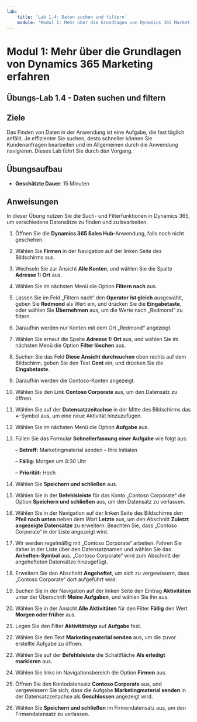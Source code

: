 ```yaml
---
lab:
    title: 'Lab 1.4: Daten suchen und filtern'
    module: 'Modul 1: Mehr über die Grundlagen von Dynamics 365 Marketing erfahren'
---
```


Modul 1: Mehr über die Grundlagen von Dynamics 365 Marketing erfahren
========================

## Übungs-Lab 1.4 - Daten suchen und filtern

## Ziele

Das Finden von Daten in der Anwendung ist eine Aufgabe, die fast täglich anfällt. Je effizienter Sie suchen, desto schneller können Sie Kundenanfragen bearbeiten und im Allgemeinen durch die Anwendung navigieren.  Dieses Lab führt Sie durch den Vorgang.

## Übungsaufbau

  - **Geschätzte Dauer**: 15 Minuten

## Anweisungen

In dieser Übung nutzen Sie die Such- und Filterfunktionen in Dynamics 365, um verschiedene Datensätze zu finden und zu bearbeiten. 

1. Öffnen Sie die **Dynamics 365 Sales Hub**-Anwendung, falls noch nicht geschehen. 

2. Wählen Sie **Firmen** in der Navigation auf der linken Seite des Bildschirms aus. 

3. Wechseln Sie zur Ansicht **Alle Konten**, und wählen Sie die Spalte **Adresse 1: Ort** aus. 

4. Wählen Sie im nächsten Menü die Option **Filtern nach** aus.

5. Lassen Sie im Feld „Filtern nach“ den **Operator** **Ist gleich** ausgewählt, geben Sie **Redmond** als Wert ein, und drücken Sie die **Eingabetaste**, oder wählen Sie **Übernehmen** aus, um die Werte nach „Redmond“ zu filtern.

6. Daraufhin werden nur Konten mit dem Ort „Redmond“ angezeigt. 

7. Wählen Sie erneut die Spalte **Adresse 1: Ort** aus, und wählen Sie im nächsten Menü die Option **Filter löschen** aus. 

8. Suchen Sie das Feld **Diese Ansicht durchsuchen** oben rechts auf dem Bildschirm, geben Sie den Text **Cont** ein, und drücken Sie die **Eingabetaste**.

9. Daraufhin werden die Contoso-Konten angezeigt. 

10. Wählen Sie den Link **Contoso Corporate** aus, um den Datensatz zu öffnen. 

11. Wählen Sie auf der **Datensatzzeitachse** in der Mitte des Bildschirms das **+**-Symbol aus, um eine neue Aktivität hinzuzufügen. 

12. Wählen Sie im nächsten Menü die Option **Aufgabe** aus.

13. Füllen Sie das Formular **Schnellerfassung einer Aufgabe** wie folgt aus:

	– **Betreff:** Marketingmaterial senden – Ihre Initialen

	– **Fällig:** Morgen um 8:30 Uhr

	– **Priorität:** Hoch

14. Wählen Sie **Speichern und schließen** aus.

15. Wählen Sie in der **Befehlsleiste** für das Konto „Contoso Corporate“ die Option **Speichern und schließen** aus, um den Datensatz zu verlassen. 

16. Wählen Sie in der Navigation auf der linken Seite des Bildschirms den **Pfeil nach unten** neben dem Wort **Letzte** aus, um den Abschnitt **Zuletzt angezeigte Datensätze** zu erweitern. Beachten Sie, dass „Contoso Corporate“ in der Liste angezeigt wird. 

17. Wir werden regelmäßig mit „Contoso Corporate“ arbeiten. Fahren Sie daher in der Liste über den Datensatznamen und wählen Sie das **Anheften-Symbol** aus. „Contoso Corporate“ wird zum Abschnitt der angehefteten Datensätze hinzugefügt. 

18. Erweitern Sie den Abschnitt **Angeheftet**, um sich zu vergewissern, dass „Contoso Corporate“ dort aufgeführt wird. 

19. Suchen Sie in der Navigation auf der linken Seite den Eintrag **Aktivitäten** unter der Überschrift **Meine Aufgaben**, und wählen Sie ihn aus.

20. Wählen Sie in der Ansicht **Alle Aktivitäten** für den Filter **Fällig** den Wert **Morgen oder früher** aus.

21. Legen Sie den Filter **Aktivitätstyp** auf **Aufgabe** fest.

22. Wählen Sie den Text **Marketingmaterial senden** aus, um die zuvor erstellte Aufgabe zu öffnen. 

23. Wählen Sie auf der **Befehlsleiste** die Schaltfläche **Als erledigt markieren** aus. 

24. Wählen Sie links im Navigationsbereich die Option **Firmen** aus.

25. Öffnen Sie den Kontodatensatz **Contoso Corporate** aus, und vergewissern Sie sich, dass die Aufgabe **Marketingmaterial senden** in der Datensatzzeitachse als **Geschlossen** angezeigt wird. 

26. Wählen Sie **Speichern und schließen** im Firmendatensatz aus, um den Firmendatensatz zu verlassen. 
